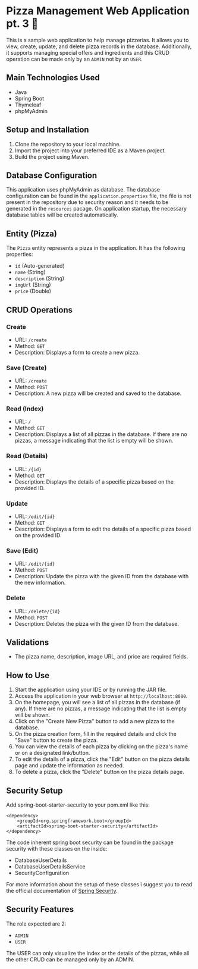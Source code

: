 # Pizza Management Web Application pt. 3  :pizza:

This is a sample web application to help manage pizzerias. It allows you to view, create, update, and delete pizza records in the database. Additionally, it supports managing special offers and ingredients and this CRUD operation can be made only by an `ADMIN` not by an `USER`.

## Main Technologies Used

- Java
- Spring Boot
- Thymeleaf
- phpMyAdmin

## Setup and Installation

1. Clone the repository to your local machine.
2. Import the project into your preferred IDE as a Maven project.
3. Build the project using Maven.

## Database Configuration

This application uses phpMyAdmin as database. The database configuration can be found in the `application.properties` file, the file is not present in the repository due to security reason and it needs to be generated in the `resources` pacage. On application startup, the necessary database tables will be created automatically.

## Entity (Pizza)

The `Pizza` entity represents a pizza in the application. It has the following properties:

- `id` (Auto-generated)
- `name` (String)
- `description` (String)
- `imgUrl` (String)
- `price` (Double)

## CRUD Operations

### Create

- URL: `/create`
- Method: `GET`
- Description: Displays a form to create a new pizza.

### Save (Create)

- URL: `/create`
- Method: `POST`
- Description: A new pizza will be created and saved to the database.

### Read (Index)

- URL: `/`
- Method: `GET`
- Description: Displays a list of all pizzas in the database. If there are no pizzas, a message indicating that the list is empty will be shown.

### Read (Details)

- URL: `/{id}`
- Method: `GET`
- Description: Displays the details of a specific pizza based on the provided ID.

### Update

- URL: `/edit/{id}`
- Method: `GET`
- Description: Displays a form to edit the details of a specific pizza based on the provided ID.

### Save (Edit)

- URL: `/edit/{id}`
- Method: `POST`
- Description: Update the pizza with the given ID from the database with the new information.

### Delete

- URL: `/delete/{id}`
- Method: `POST`
- Description: Deletes the pizza with the given ID from the database.

## Validations

- The pizza name, description, image URL, and price are required fields.

## How to Use

1. Start the application using your IDE or by running the JAR file.
2. Access the application in your web browser at `http://localhost:8080`.
3. On the homepage, you will see a list of all pizzas in the database (if any). If there are no pizzas, a message indicating that the list is empty will be shown.
4. Click on the "Create New Pizza" button to add a new pizza to the database.
5. On the pizza creation form, fill in the required details and click the "Save" button to create the pizza.
6. You can view the details of each pizza by clicking on the pizza's name or on a designated link/button.
7. To edit the details of a pizza, click the "Edit" button on the pizza details page and update the information as needed.
8. To delete a pizza, click the "Delete" button on the pizza details page.

## Security Setup
Add spring-boot-starter-security to your pom.xml like this:
```
<dependency>
    <groupId>org.springframework.boot</groupId>
    <artifactId>spring-boot-starter-security</artifactId>
</dependency>
```
The code inherent spring boot security can be found in the package security with these classes on the inside:
- DatabaseUserDetails
- DatabaseUserDetailsService
- SecurityConfiguration

For more information about the setup of these classes i suggest you to read the official documentation of [Spring Security](https://docs.spring.io/spring-security/reference/).

## Security Features
The role expected are 2:
- `ADMIN`
- `USER`

The USER can only visualize the index or the details of the pizzas, while all the other CRUD can be managed only by an ADMIN.
